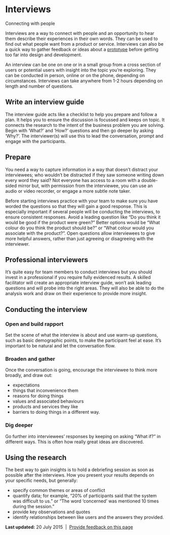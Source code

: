 Interviews
==========

Connecting with people

Interviews are a way to connect with people and an opportunity to hear them describe their experiences in their own words. They can be used to find out what people want from a product or service. Interviews can also be a quick way to gather feedback or ideas about a [prototype](prototyping.md) before getting too far into design and development.

An interview can be one on one or in a small group from a cross section of users or potential users with insight into the topic you’re exploring. They can be conducted in person, online or on the phone, depending on circumstances. Interviews can take anywhere from 1-2 hours depending on length and number of questions.

Write an interview guide
------------------------

The interview guide acts like a checklist to help you prepare and follow a plan. It helps you to ensure the discussion is focussed and keeps on topic. It connects the research to the intent of the business problem you are solving. Begin with ‘What?’ and ‘How?’ questions and then go deeper by asking ‘Why?’. The interviewer(s) will use this to lead the conversation, prompt and engage with the participants.

Prepare
-------

You need a way to capture information in a way that doesn’t distract your interviewees; who wouldn’t be distracted if they saw someone writing down every word they said? Not everyone has access to a room with a double-sided mirror but, with permission from the interviewee, you can use an audio or video recorder, or engage a more subtle note taker.

Before starting interviews practice with your team to make sure you have worded the questions so that they will gain a good response. This is especially important if several people will be conducting the interviews, to ensure consistent responses. Avoid a leading question like “Do you think it would be good if the product were green?” Better options would be “What colour do you think the product should be?” or “What colour would you associate with the product?”. Open questions allow interviewees to give more helpful answers, rather than just agreeing or disagreeing with the interviewer.

Professional interviewers
-------------------------

It’s quite easy for team members to conduct interviews but you should invest in a professional if you require fully evidenced results. A skilled facilitator will create an appropriate interview guide, won’t ask leading questions and will probe into the right areas. They will also be able to do the analysis work and draw on their experience to provide more insight.

Conducting the interview
------------------------

### Open and build rapport

Set the scene of what the interview is about and use warm-up questions, such as basic demographic points, to make the participant feel at ease. It’s important to be natural and let the conversation flow.

### Broaden and gather

Once the conversation is going, encourage the interviewee to think more broadly, and draw out:

-   expectations
-   things that inconvenience them
-   reasons for doing things
-   values and associated behaviours
-   products and services they like
-   barriers to doing things in a different way.

### Dig deeper

Go further into interviewees’ responses by keeping on asking “What if?” in different ways. This is often how really great ideas are discovered.

Using the research
------------------

The best way to gain insights is to hold a debriefing session as soon as possible after the interviews. How you present your results depends on your specific needs, but generally:

-   specify common themes or areas of conflict
-   quantify data; for example, “20% of participants said that the system was difficult to us.” or “The word ‘concerned’ was mentioned 10 times during the session.”
-   provide key observations and quotes
-   identify relationships between like users and the answers they provided.

**Last updated:** 20 July 2015  |  [Provide feedback on this page](../feedback%3Furl_from=Userresearch-interviews.md)

